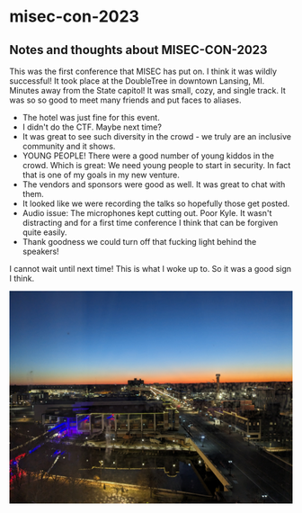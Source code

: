 # misec-con-2023

## Notes and thoughts about MISEC-CON-2023

This was the first conference that MISEC has put on. I think it was wildly successful! It took place at the DoubleTree in downtown Lansing, MI. Minutes away from the State capitol! It was small, cozy, and single track. It was so so good to meet many friends and put faces to aliases. 

- The hotel was just fine for this event.
- I didn't do the CTF. Maybe next time?
- It was great to see such diversity in the crowd - we truly are an inclusive community and it shows. 
- YOUNG PEOPLE! There were a good number of young kiddos in the crowd. Which is great: We need young people to start in security. In fact that is one of my goals in my new venture.
- The vendors and sponsors were good as well. It was great to chat with them.
- It looked like we were recording the talks so hopefully those get posted.
- Audio issue: The microphones kept cutting out. Poor Kyle. It wasn't distracting and for a first time conference I think that can be forgiven quite easily.
- Thank goodness we could turn off that fucking light behind the speakers! 

I cannot wait until next time! This is what I woke up to. So it was a good sign I think.

![The Lansing sunrise](/photos_slides/07-morning-PXL_20231118_115544550.jpg)
